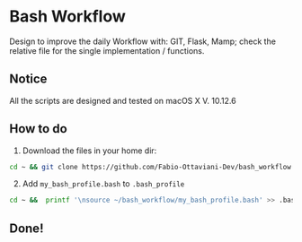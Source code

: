 # Bash Workflow
Design to improve the daily Workflow with: GIT, Flask, Mamp;
check the relative file for the single implementation / functions.

## Notice
All the scripts are designed and tested on macOS X V. 10.12.6

## How to do
1. Download the files in your home dir:
```bash
cd ~ && git clone https://github.com/Fabio-Ottaviani-Dev/bash_workflow.git
```
2. Add ```my_bash_profile.bash``` to ```.bash_profile```
```bash
cd ~ &&  printf '\nsource ~/bash_workflow/my_bash_profile.bash' >> .bash_profile 
```

## Done!
